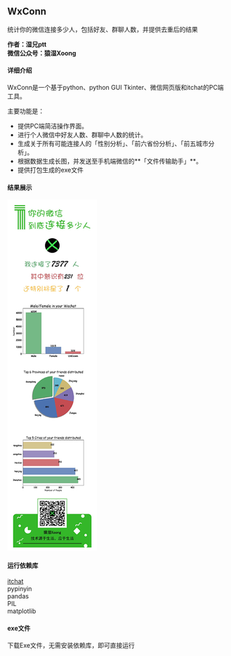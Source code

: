 ## WxConn
统计你的微信连接多少人，包括好友、群聊人数，并提供去重后的结果

**作者：湿兄ptt**</br>
**微信公众号：猿湿Xoong**

#### 详细介绍
WxConn是一个基于python、python GUI Tkinter、微信网页版和itchat的PC端工具。

主要功能是：
* 提供PC端简洁操作界面。
* 进行个人微信中好友人数、群聊中人数的统计。
* 生成关于所有可能连接人的「性别分析」、「前六省份分析」、「前五城市分析」。
* 根据数据生成长图，并发送至手机端微信的**「文件传输助手」**。
* 提供打包生成的exe文件

#### 结果展示
![](https://github.com/Bravest-Ptt/WxConn/blob/master/result/result_little.jpg?raw=true)

#### 运行依赖库
[itchat](https://github.com/littlecodersh/ItChat)</br>
pypinyin</br>
pandas</br>
PIL</br>
matplotlib</br>

#### exe文件
下载Exe文件，无需安装依赖库，即可直接运行

